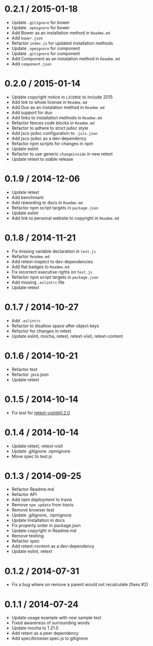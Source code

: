 
0.2.1 / 2015-01-18
==================

  * Update `.gitignore` for bower
  * Update `.npmignore` for bower
  * Add Bower as an installation method in `Readme.md`
  * Add `bower.json`
  * Refactor `index.js` for updated installation methods
  * Update `.npmignore` for component
  * Update `.gitignore` for component
  * Add Component as an instalation method in `Readme.md`
  * Add `component.json`

0.2.0 / 2015-01-14
==================

  * Update copyright notice in `LICENSE` to include 2015
  * Add link to whole license in `Readme.md`
  * Add Duo as an instalation method in `Readme.md`
  * Add support for duo
  * Add links to installation methods in `Readme.md`
  * Refactor fences code blocks in `Readme.md`
  * Refactor to adhere to strict jsdoc style
  * Add jscs-jsdoc configuration to `.jscs.json`
  * Add jscs-jsdoc as a dev-dependency
  * Refactor npm scripts for changes in npm
  * Update eslint
  * Refactor to use generic `changeinside` in new retext
  * Update retext to stable release

0.1.9 / 2014-12-06
==================

 * Update retext
 * Add benchmark
 * Add rewording to docs in `Readme.md`
 * Refactor npm script targets in `package.json`
 * Update eslint
 * Add link to personal website to copyright in `Readme.md`

0.1.8 / 2014-11-21
==================

 * Fix missing variable declaration in `test.js`
 * Refactor `Readme.md`
 * Add retext-inspect to dev-dependencies
 * Add flat badges to `Readme.md`
 * Fix incorrect executive rights on `test.js`
 * Refactor npm script targets in `package.json`
 * Add missing `.eslintrc` file
 * Update retext

0.1.7 / 2014-10-27
==================

 * Add `.eslintrc`
 * Refactor to disallow space after object keys
 * Refactor for changes in retext
 * Update eslint, mocha, retext, retext-visit, retext-content

0.1.6 / 2014-10-21
==================

 * Refactor test
 * Refactor .jscs.json
 * Update retext

0.1.5 / 2014-10-14
==================

 * Fix test for retext-visit@0.2.0

0.1.4 / 2014-10-14
==================

 * Update retext, retext-visit
 * Update .gitignore .npmignore
 * Move spec to test.js

0.1.3 / 2014-09-25
==================

 * Refactor Readme.md
 * Refactor API
 * Add npm deployment to travis
 * Remove `npm update` from travis
 * Remove browser test
 * Update .gitignore, .npmignore
 * Update Installation in docs
 * Fix property order in package.json
 * Update copyright in Readme.md
 * Remove testling
 * Refactor spec
 * Add retext-content as a dev-dependency
 * Update eslint, retext

0.1.2 / 2014-07-31
==================

 * Fix a bug where on remove a parent would not recalculate (fixes #2)

0.1.1 / 2014-07-24
==================

 * Update usage example with new sample text
 * Fixed awareness of surrounding words
 * Update mocha to 1.21.0
 * Add retext as a peer dependency
 * Add spec/browser.spec.js to gitignore
